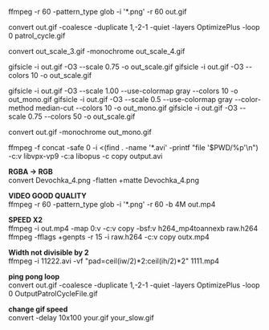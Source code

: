 ffmpeg -r 60 -pattern_type glob -i '*.png' -r 60 out.gif

convert out.gif -coalesce   -duplicate 1,-2-1 -quiet -layers OptimizePlus  -loop 0 patrol_cycle.gif

convert out_scale_3.gif -monochrome out_scale_4.gif

gifsicle -i out.gif -O3 --scale 0.75 -o out_scale.gif
gifsicle -i out.gif -O3 --colors 10 -o out_scale.gif

gifsicle -i out.gif -O3 --scale 1.00 --use-colormap gray  --colors 10 -o out_mono.gif
gifsicle -i out.gif -O3 --scale 0.5 --use-colormap gray --color-method median-cut --colors 10 -o out_mono.gif
gifsicle -i out.gif -O3 --scale 0.75 --colors 50 -o out_scale.gif

convert out.gif -monochrome out_mono.gif

ffmpeg -f concat -safe 0 -i <(find . -name '*.avi' -printf "file '$PWD/%p'\n") -c:v libvpx-vp9 -c:a libopus  -c copy output.avi

**RGBA -> RGB**  
convert Devochka_4.png -flatten +matte Devochka_4.png  

**VIDEO GOOD QUALITY**  
ffmpeg -r 60 -pattern_type glob -i '*.png' -r 60 -b 4M out.mp4  

**SPEED X2**  
ffmpeg -i out.mp4 -map 0:v -c:v copy -bsf:v h264_mp4toannexb raw.h264  
ffmpeg -fflags +genpts -r 15 -i raw.h264 -c:v copy outx.mp4  

**Width not divisible by 2**  
ffmpeg -i 11222.avi -vf "pad=ceil(iw/2)*2:ceil(ih/2)*2" 1111.mp4

**ping pong loop**  
 convert out.gif -coalesce -duplicate 1,-2-1 -quiet -layers OptimizePlus -loop 0 OutputPatrolCycleFile.gif

**change gif speed**  
 convert -delay 10x100 your.gif your_slow.gif

